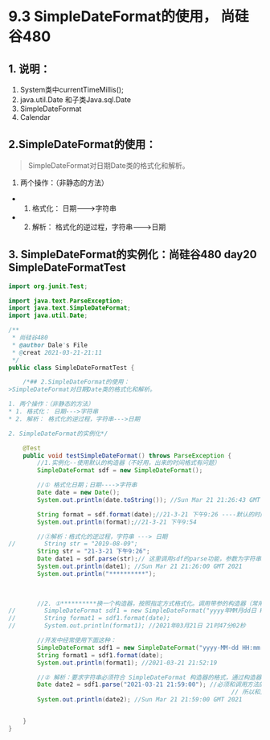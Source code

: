 # 9.3 SimpleDateFormat的使用， 尚硅谷480
## 1. 说明：
1. System类中currentTimeMillis();
2. java.util.Date 和子类Java.sql.Date
3. SimpleDateFormat
4. Calendar

## 2.SimpleDateFormat的使用：
>SimpleDateFormat对日期Date类的格式化和解析。

1. 两个操作：（非静态的方法）
* 1. 格式化： 日期--->字符串
* 2. 解析： 格式化的逆过程，字符串--->日期

## 3. SimpleDateFormat的实例化：尚硅谷480 day20 SimpleDateFormatTest
```java
import org.junit.Test;

import java.text.ParseException;
import java.text.SimpleDateFormat;
import java.util.Date;

/**
 * 尚硅谷480
 * @author Dale's File
 * @creat 2021-03-21-21:11
 */
public class SimpleDateFormatTest {

    /*## 2.SimpleDateFormat的使用：
>SimpleDateFormat对日期Date类的格式化和解析。

1. 两个操作：（非静态的方法）
* 1. 格式化： 日期--->字符串
* 2. 解析： 格式化的逆过程，字符串--->日期

2. SimpleDateFormat的实例化*/

    @Test
    public void testSimpleDateFormat() throws ParseException {
        //1.实例化--使用默认的构造器（不好用，出来的时间格式有问题）
        SimpleDateFormat sdf = new SimpleDateFormat();

        //① 格式化日期；日期---->字符串
        Date date = new Date();
        System.out.println(date.toString()); //Sun Mar 21 21:26:43 GMT 2021

        String format = sdf.format(date);//21-3-21 下午9:26 ----默认的时间，用的默认构造器，这个不常用
        System.out.println(format);//21-3-21 下午9:54

        //②解析：格式化的逆过程，字符串 ---> 日期
//        String str = "2019-08-09";
        String str = "21-3-21 下午9:26";
        Date date1 = sdf.parse(str);// 这里调用sdf的parse功能，参数为字符串。这里可能会报异常，所以方法那里throw一个异常出来。
        System.out.println(date1); //Sun Mar 21 21:26:00 GMT 2021
        System.out.println("**********");
        
        

        //2. ①**********换一个构造器，按照指定方式格式化。调用带参的构造器（常用）*************
//        SimpleDateFormat sdf1 = new SimpleDateFormat("yyyy年MM月dd日 HH时mm分ss秒");
//        String format1 = sdf1.format(date);
//        System.out.println(format1); //2021年03月21日 21时47分02秒

        //开发中经常使用下面这种：
        SimpleDateFormat sdf1 = new SimpleDateFormat("yyyy-MM-dd HH:mm:ss");
        String format1 = sdf1.format(date);
        System.out.println(format1); //2021-03-21 21:52:19

        //② 解析：要求字符串必须符合 SimpleDateFormat 构造器的格式，通过构造器的参数体现。否则就会抛异常。
        Date date2 = sdf1.parse("2021-03-21 21:59:00"); //必须和调用方法的构造器的格式一样，这里用的是sdf1.
                                                              // 所以和上面的格式一样。
        System.out.println(date2); //Sun Mar 21 21:59:00 GMT 2021


    }
}
```

